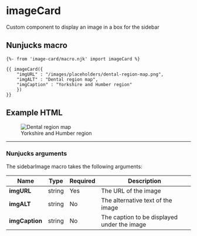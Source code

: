 # imageCard
Custom component to display an image in a box for the sidebar 

## Nunjucks macro

```
{%- from 'image-card/macro.njk' import imageCard %}

{{ imageCard({
    "imgURL" : "/images/placeholders/dental-region-map.png",
    "imgALT" : "Dental region map",
    "imgCaption" : "Yorkshire and Humber region"
    }) 
}}

```

## Example HTML
<figure class="nhsuk-image--card">
    <img class="nhsuk-image__img" src="{{ basePath }}/images/placeholders/dental-region-map.png" alt="Dental region map" />
    <figcaption class="nhsuk-image__caption">
    Yorkshire and Humber region
    </figcaption>
</figure>


---

### Nunjucks arguments

The sidebarImage macro takes the following arguments:

| Name                       | Type     | Required  | Description  |
| ---------------------------|----------|-----------|--------------|
| **imgURL**                 | string   | Yes       | The URL of the image 
| **imgALT**                 | string   | No        | The alternative text of the image
| **imgCaption**             | string   | No        | The caption to be displayed under the image